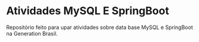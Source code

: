 # Atividades MySQL E SpringBoot
Repositório feito para upar atividades sobre data base MySQL e SpringBoot na Generation Brasil.
